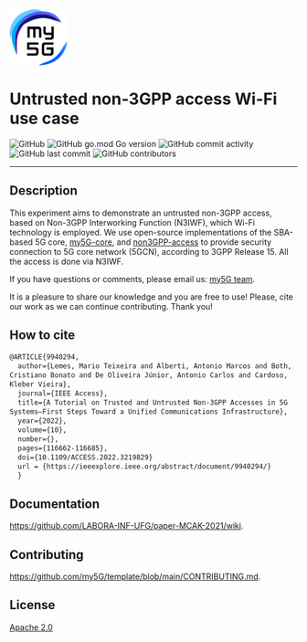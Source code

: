 <img width="20%" src="sample/my5g_wifi_config/figs/my5g-logo.png" alt="my5G-core"/>

# Untrusted non-3GPP access Wi-Fi use case


![GitHub](https://img.shields.io/github/license/LABORA-INF-UFG/paper-MCAK-2021?color=blue)
![GitHub go.mod Go version](https://img.shields.io/github/go-mod/go-version/my5G/my5GCore)
![GitHub commit activity](https://img.shields.io/github/commit-activity/y/LABORA-INF-UFG/paper-MCAK-2021) 
![GitHub last commit](https://img.shields.io/github/last-commit/LABORA-INF-UFG/paper-MCAK-2021)
![GitHub contributors](https://img.shields.io/github/contributors/LABORA-INF-UFG/paper-MCAK-2021)

----
## Description

This experiment aims to demonstrate an untrusted non-3GPP access, based on Non-3GPP Interworking Function (N3IWF), which Wi-Fi technology is employed. We use open-source implementations of the SBA-based 5G core, [my5G-core](https://github.com/my5G/my5G-core), and [non3GPP-access](https://github.com/my5G/my5G-non3GPP-access) to provide security connection to 5G core network (5GCN), according to 3GPP Release 15. All the access is done via N3IWF.

If you have questions or comments, please email us: [my5G team](mailto:mario.lemes@ifg.edu.br).

It is a pleasure to share our knowledge and you are free to use! Please, cite our work as we can continue contributing. Thank you!

## How to cite
```
@ARTICLE{9940294,
  author={Lemes, Mario Teixeira and Alberti, Antonio Marcos and Both, Cristiano Bonato and De Oliveira Júnior, Antonio Carlos and Cardoso, Kleber Vieira},
  journal={IEEE Access}, 
  title={A Tutorial on Trusted and Untrusted Non-3GPP Accesses in 5G Systems—First Steps Toward a Unified Communications Infrastructure}, 
  year={2022},
  volume={10},
  number={},
  pages={116662-116685},
  doi={10.1109/ACCESS.2022.3219829}
  url = {https://ieeexplore.ieee.org/abstract/document/9940294/}
  }
```

## Documentation

https://github.com/LABORA-INF-UFG/paper-MCAK-2021/wiki.

## Contributing

https://github.com/my5G/template/blob/main/CONTRIBUTING.md.

## License

[Apache 2.0](https://github.com/LABORA-INF-UFG/paper-MCAK-2021/blob/master/LICENSE)
